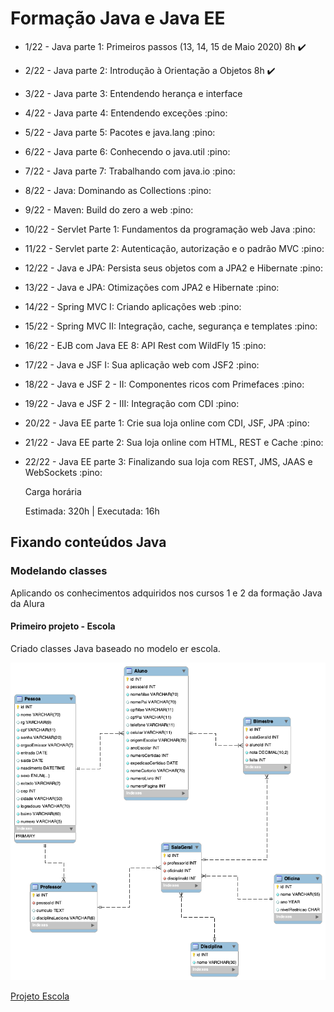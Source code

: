 # Formação Java e Java EE

- 1/22 - Java parte 1: Primeiros passos (13, 14, 15 de Maio 2020) 8h :heavy_check_mark:
- 2/22 - Java parte 2: Introdução à Orientação a Objetos 8h :heavy_check_mark:
- 3/22 - Java parte 3: Entendendo herança e interface
- 4/22 - Java parte 4: Entendendo exceções :pino:
- 5/22 - Java parte 5: Pacotes e java.lang :pino:
- 6/22 - Java parte 6: Conhecendo o java.util :pino:
- 7/22 - Java parte 7: Trabalhando com java.io :pino:
- 8/22 - Java: Dominando as Collections :pino:
- 9/22 - Maven: Build do zero a web :pino:
- 10/22 - Servlet Parte 1: Fundamentos da programação web Java :pino:
- 11/22 - Servlet parte 2: Autenticação, autorização e o padrão MVC :pino:
- 12/22 - Java e JPA: Persista seus objetos com a JPA2 e Hibernate :pino:
- 13/22 - Java e JPA: Otimizações com JPA2 e Hibernate :pino:
- 14/22 - Spring MVC I: Criando aplicações web :pino:
- 15/22 - Spring MVC II: Integração, cache, segurança e templates :pino:
- 16/22 - EJB com Java EE 8: API Rest com WildFly 15 :pino:
- 17/22 - Java e JSF I: Sua aplicação web com JSF2 :pino:
- 18/22 - Java e JSF 2 - II: Componentes ricos com Primefaces :pino:
- 19/22 - Java e JSF 2 - III: Integração com CDI :pino:
- 20/22 - Java EE parte 1: Crie sua loja online com CDI, JSF, JPA :pino:
- 21/22 - Java EE parte 2: Sua loja online com HTML, REST e Cache :pino:
- 22/22 - Java EE parte 3: Finalizando sua loja com REST, JMS, JAAS e WebSockets :pino:

  Carga horária

  Estimada: 320h | Executada: 16h

## Fixando conteúdos Java

### Modelando classes

Aplicando os conhecimentos adquiridos nos cursos 1 e 2 da formação Java da Alura

#### Primeiro projeto - Escola

Criado classes Java baseado no modelo er escola.

![Modelo ER](erModels/escola/erEscola.png)

[Projeto Escola](escola/src/escola)
